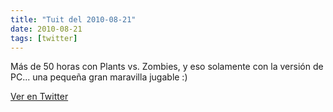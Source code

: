 ```yaml
---
title: "Tuit del 2010-08-21"
date: 2010-08-21
tags: [twitter]
---
```


Más de 50 horas con Plants vs. Zombies, y eso solamente con la versión de PC... una pequeña gran maravilla jugable :)



[Ver en Twitter](https://twitter.com/i/web/status/21741022334)
